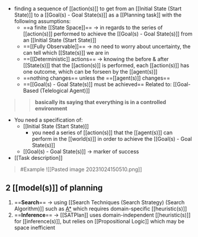- finding a sequence of [[action(s)]] to get from an [[Initial State (Start State)]] to a [[Goal(s) - Goal State(s)]] as a [[Planning task]] with the following assumptions:
	-  ==a finite [[State Space]]== → in regards to the series of [[action(s)]] performed to achieve the [[Goal(s) - Goal State(s)]] from an [[Initial State (Start State)]]
	- ==[[Fully Observable]]== → no need to worry about uncertainty, the can tell which [[State(s)]] we are in
	- ==[[Deterministic]] actions== → knowing the before & after [[State(s)]] that the [[action(s)]] is performed, each [[action(s)]] has one outcome, which can be forseen by the [[agent(s)]]
	- ==nothing changes== unless the ==[[agent(s)]] changes==
	- ==[[Goal(s) - Goal State(s)]] must be achieved==
Related to: [[Goal-Based (Telelogical Agent)]]

>>**basically its saying that everything is in a controlled environment**
- You need a specification of:
    - [[Initial State (Start State)]]
        - you need a series of [[action(s)]] that the [[agent(s)]] can perform in the [[world(s)]] in order to achieve the [[Goal(s) - Goal State(s)]]
    - [[Goal(s) - Goal State(s)]] → marker of success
- [[Task description]]
>	#Example 
>	![[Pasted image 20231024150510.png]]
## 2 [[model(s)]] of planning
1. ==**Search**== → using [[Search Techniques (Search Strategy) (Search Algorithm)]] such as [A*](https://www.notion.so/week04-Local-Search-Stochastic-Search-74d77c6537cc4e0495da5556ded9709f?pvs=21) which requires domain-specific [[heuristic(s)]]
2. ==**Inference**== → [[SATPlan]] uses domain-independent [[heuristic(s)]] for [[inference(s)]], but relies on [[Propositional Logic]] which may be space inefficient
 
